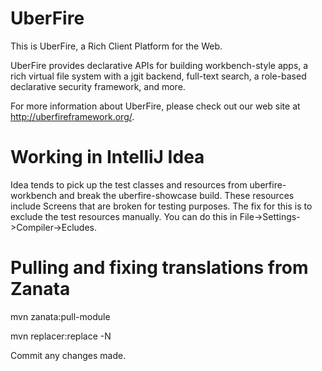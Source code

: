 UberFire
========

This is UberFire, a Rich Client Platform for the Web.

UberFire provides declarative APIs for building workbench-style apps,
a rich virtual file system with a jgit backend, full-text search, a
role-based declarative security framework, and more.

For more information about UberFire, please check out our web site at
http://uberfireframework.org/.

Working in IntelliJ Idea
========================
Idea tends to pick up the test classes and resources from uberfire-workbench and break the uberfire-showcase build. These resources include Screens that are broken for testing purposes.
The fix for this is to exclude the test resources manually. You can do this in File->Settings->Compiler->Ecludes.

Pulling and fixing translations from Zanata
===========================================

mvn zanata:pull-module

mvn replacer:replace -N

Commit any changes made.
 
